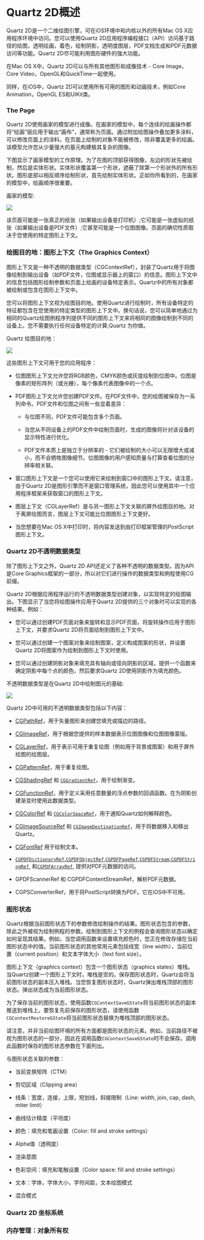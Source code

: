 # Quartz 2D概述

Quartz 2D是一个二维绘图引擎，可在iOS环境中和内核以外的所有Mac OS X应用程序环境中访问。您可以使用Quartz 2D应用程序编程接口（API）访问基于路径的绘图，透明绘画，着色，绘制阴影，透明度图层，PDF文档生成和PDF元数据访问等功能。Quartz 2D尽可能利用图形硬件的强大功能。

在Mac OS X中，Quartz 2D可以与所有其他图形和成像技术 - Core Image，Core Video，OpenGL和QuickTime一起使用。

同样，在iOS中，Quartz 2D可以使用所有可用的图形和动画技术，例如Core Animation，OpenGL ES和UIKit类。

### The Page

Quartz 2D使用画家的模型进行成像。在画家的模型中，每个连续的绘画操作都将“绘画”层应用于输出“画布”，通常称为页面。通过附加绘图操作叠加更多涂料，可以修改页面上的涂料。在页面上绘制的对象不能被修改，除非覆盖更多的绘画。该模型允许您从少量强大的基元构建极其复杂的图像。

下图显示了画家模型的工作原理。为了在图的顶部获得图像，左边的形状先被绘制，然后是实体形状。实体形状覆盖第一个形状，遮蔽了除第一个形状外的所有形状。图形底部以相反顺序绘制形状，首先绘制实体形状。正如你所看到的，在画家的模型中，绘画顺序很重要。

画家的模型:

![](/assets/painters_model.gif)

该页面可能是一张真正的纸张（如果输出设备是打印机）;它可能是一张虚拟的纸张（如果输出设备是PDF文件）;它甚至可能是一个位图图像。页面的确切性质取决于您使用的特定图形上下文。

### 绘图目的地：图形上下文（The Graphics Context）

图形上下文是一种不透明的数据类型（CGContextRef），封装了Quartz用于将图像绘制到输出设备（如PDF文件，位图或显示器上的窗口）的信息。图形上下文中的信息包括图形绘制参数和页面上绘画的设备特定表示。Quartz中的所有对象都被绘制或包含在图形上下文中。

您可以将图形上下文视为绘图目的地。使用Quartz进行绘制时，所有设备特定的特征都包含在您使用的特定类型的图形上下文中。换句话说，您可以简单地通过为相同的Quartz绘图例程序列提供不同的图形上下文来将相同的图像绘制到不同的设备上。您不需要执行任何设备特定的计算;Quartz 为你做。

Quartz 绘图目的地：

![](/assets/draw_destinations.gif)

这些图形上下文可用于您的应用程序：

* 位图图形上下文允许您将RGB颜色，CMYK颜色或灰度绘制到位图中。位图是像素的矩形阵列（或光栅），每个像素代表图像中的一个点。

* PDF图形上下文允许您创建PDF文件。在PDF文件中，您的绘图被保存为一系列命令。PDF文件和位图之间有一些显着差异：

  * 与位图不同，PDF文件可能包含多个页面。

  * 当您从不同设备上的PDF文件中绘制页面时，生成的图像将针对该设备的显示特性进行优化。

  * PDF文件本质上是独立于分辨率的 - 它们被绘制的大小可以无限增大或减小，而不会牺牲图像细节。位图图像的用户感知质量与打算查看位图的分辨率相关联。

* 窗口图形上下文是一个您可以使用它来绘制到窗口中的图形上下文。请注意，由于Quartz 2D是图形引擎而不是窗口管理系统，因此您可以使用其中一个应用程序框架来获取窗口的图形上下文。

* 图层上下文（CGLayerRef）是与另一图形上下文关联的屏外绘图目的地。对于离屏绘图而言，图层上下文可能比位图图形上下文更好。

* 当您想要在Mac OS X中打印时，将内容发送到由打印框架管理的PostScript图形上下文。

### Quartz 2D不透明数据类型

除了图形上下文之外，Quartz 2D API还定义了各种不透明的数据类型。因为API是Core Graphics框架的一部分，所以对它们进行操作的数据类型和例程使用CG前缀。

Quartz 2D根据应用程序运行的不透明数据类型创建对象，以实现特定的绘图输出。下图显示了当您将绘图操作应用于Quartz 2D提供的三个对象时可以实现的各种结果。例如：

* 您可以通过创建PDF页面对象来旋转和显示PDF页面，将旋转操作应用于图形上下文，并要求Quartz 2D将页面绘制到图形上下文中。

* 您可以通过创建一个图案对象来绘制图案，定义构成图案的形状，并设置Quartz 2D将图案作为绘制到图形上下文时使用。

* 您可以通过创建阴影对象来填充具有轴向或径向阴影的区域，提供一个函数来确定阴影中每个点的颜色，然后要求Quartz 2D使用阴影作为填充颜色。

不透明数据类型是在Quartz 2D中绘制图元的基础:

![](/assets/drawing_primitives.gif)

Quartz 2D中可用的不透明数据类型包括以下内容：

* [CGPathRef](https://developer.apple.com/documentation/coregraphics/cgpathref)，用于矢量图形来创建您填充或描边的路径。

* [CGImageRef](https://developer.apple.com/documentation/coregraphics/cgimageref)，用于根据您提供的样本数据表示位图图像和位图图像蒙版。

* [CGLayerRef](https://developer.apple.com/documentation/coregraphics/cglayer)，用于表示可用于重复绘图（例如用于背景或图案）和用于屏外绘图的绘图层。

* [CGPatternRef](https://developer.apple.com/documentation/coregraphics/cgpattern)，用于重复绘图。

* [CGShadingRef](https://developer.apple.com/documentation/coregraphics/cgshadingref) 和 [`CGGradientRef`](https://developer.apple.com/documentation/coregraphics/cggradient)，用于绘制渐变。

* [CGFunctionRef](https://developer.apple.com/documentation/coregraphics/cgfunctionref)，用于定义采用任意数量的浮点参数的回调函数。在为阴影创建渐变时使用此数据类型。

* [CGColorRef](https://developer.apple.com/documentation/coregraphics/cgcolorref) 和 [`CGColorSpaceRef`](https://developer.apple.com/documentation/coregraphics/cgcolorspace)，用于通知Quartz如何解释颜色。

* [CGImageSourceRef](https://developer.apple.com/documentation/imageio/cgimagesource) 和 [`CGImageDestinationRef`](https://developer.apple.com/documentation/imageio/cgimagedestination)，用于将数据移入和移出Quartz。

* [CGFontRef](https://developer.apple.com/documentation/coregraphics/cgfontref) 用于绘制文本。

* [`CGPDFDictionaryRef`](https://developer.apple.com/documentation/coregraphics/cgpdfdictionaryref),[`CGPDFObjectRef`](https://developer.apple.com/documentation/coregraphics/cgpdfobjectref),[`CGPDFPageRef`](https://developer.apple.com/documentation/coregraphics/cgpdfpage),[`CGPDFStream`](https://developer.apple.com/documentation/coregraphics/cgpdfstreamref),[`CGPDFStringRef`](https://developer.apple.com/documentation/coregraphics/cgpdfstringref), 和[`CGPDFArrayRef`](https://developer.apple.com/documentation/coregraphics/cgpdfarrayref), 提供对PDF元数据的访问。

* GPDFScannerRef 和 CGPDFContentStreamRef，解析PDF元数据。

* CGPSConverterRef，用于将PostScript转换为PDF。它在iOS中不可用。

### 图形状态

Quartz根据当前图形状态下的参数修改绘制操作的结果。图形状态包含的参数，除此之外被视为绘制例程的参数。绘制到图形上下文的例程会查询图形状态以确定如何呈现其结果。例如，当您调用函数来设置填充颜色时，您正在修改存储在当前图形状态中的值。当前图形状态的其他常用元素包括线宽（line width），当前位置（current position）和文本字体大小（text font size）。

图形上下文（graphics context）包含一个图形状态（graphics states）堆栈。当Quartz创建一个图形上下文时，堆栈是空的。保存图形状态时，Quartz会将当前图形状态的副本压入堆栈。当您恢复图形状态时，Quartz弹出堆栈顶部的图形状态。弹出状态成为当前图形状态。

为了保存当前的图形状态，使用函数`CGContextSaveGState`将当前图形状态的副本推送到堆栈上。要恢复先前保存的图形状态，请使用函数`CGContextRestoreGState`将当前图形状态替换为堆栈顶部的图形状态。

请注意，并非当前绘图环境的所有方面都是图形状态的元素。例如，当前路径不被视为图形状态的一部分，因此在调用函数`CGContextSaveGState`时不会保存。调用此函数时保存的图形状态参数在下面列出。

与图形状态关联的参数：

* 当前变换矩阵（CTM）

* 剪切区域（Clipping area）

* 线条：宽度，连接，上限，短划线，斜接限制（Line: width, join, cap, dash, miter limit）

* 曲线估计精度（平坦度）

* 颜色：填充和笔画设置（Color: fill and stroke settings）

* Alpha值（透明度）

* 渲染意图

* 色彩空间：填充和笔触设置（Color space: fill and stroke settings）

* 文本：字体，字体大小，字符间距，文本绘图模式

* 混合模式

### Quartz 2D 坐标系统

### 内存管理：对象所有权



